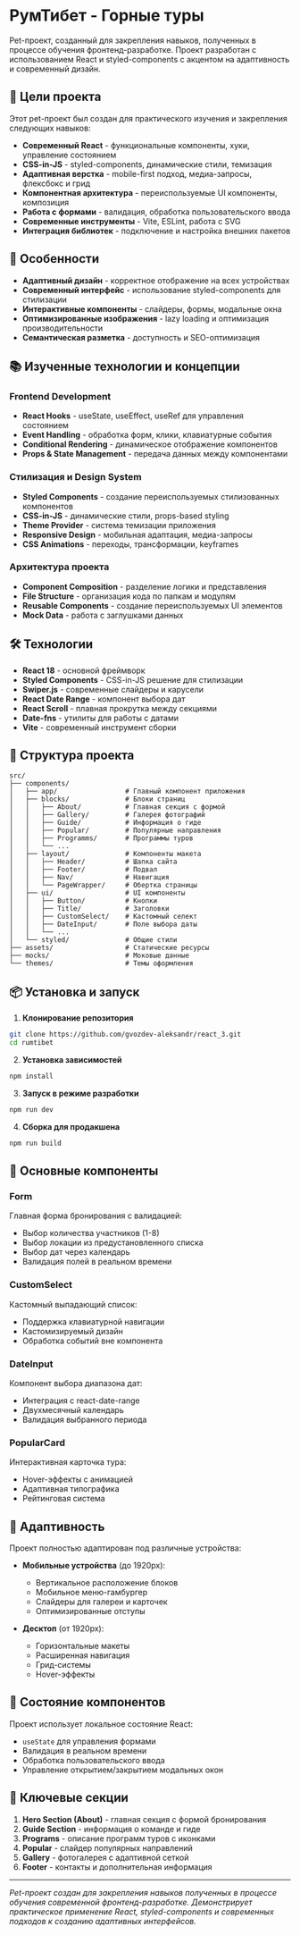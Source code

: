 # РумТибет - Горные туры

Pet-проект, созданный для закрепления навыков, полученных в процессе обучения фронтенд-разработке. Проект разработан с использованием React и styled-components с акцентом на адаптивность и современный дизайн.

## 🎯 Цели проекта

Этот pet-проект был создан для практического изучения и закрепления следующих навыков:

- **Современный React** - функциональные компоненты, хуки, управление состоянием
- **CSS-in-JS** - styled-components, динамические стили, темизация
- **Адаптивная верстка** - mobile-first подход, медиа-запросы, флексбокс и грид
- **Компонентная архитектура** - переиспользуемые UI компоненты, композиция
- **Работа с формами** - валидация, обработка пользовательского ввода
- **Современные инструменты** - Vite, ESLint, работа с SVG
- **Интеграция библиотек** - подключение и настройка внешних пакетов

## 🚀 Особенности

- **Адаптивный дизайн** - корректное отображение на всех устройствах
- **Современный интерфейс** - использование styled-components для стилизации
- **Интерактивные компоненты** - слайдеры, формы, модальные окна
- **Оптимизированные изображения** - lazy loading и оптимизация производительности
- **Семантическая разметка** - доступность и SEO-оптимизация

## 📚 Изученные технологии и концепции

### Frontend Development
- **React Hooks** - useState, useEffect, useRef для управления состоянием
- **Event Handling** - обработка форм, клики, клавиатурные события
- **Conditional Rendering** - динамическое отображение компонентов
- **Props & State Management** - передача данных между компонентами

### Стилизация и Design System
- **Styled Components** - создание переиспользуемых стилизованных компонентов
- **CSS-in-JS** - динамические стили, props-based styling
- **Theme Provider** - система темизации приложения
- **Responsive Design** - мобильная адаптация, медиа-запросы
- **CSS Animations** - переходы, трансформации, keyframes

### Архитектура проекта
- **Component Composition** - разделение логики и представления
- **File Structure** - организация кода по папкам и модулям
- **Reusable Components** - создание переиспользуемых UI элементов
- **Mock Data** - работа с заглушками данных

## 🛠 Технологии

- **React 18** - основной фреймворк
- **Styled Components** - CSS-in-JS решение для стилизации
- **Swiper.js** - современные слайдеры и карусели
- **React Date Range** - компонент выбора дат
- **React Scroll** - плавная прокрутка между секциями
- **Date-fns** - утилиты для работы с датами
- **Vite** - современный инструмент сборки

## 📁 Структура проекта

```
src/
├── components/
│   ├── app/                 # Главный компонент приложения
│   ├── blocks/              # Блоки страниц
│   │   ├── About/           # Главная секция с формой
│   │   ├── Gallery/         # Галерея фотографий
│   │   ├── Guide/           # Информация о гиде
│   │   ├── Popular/         # Популярные направления
│   │   ├── Programms/       # Программы туров
│   │   └── ...
│   ├── layout/              # Компоненты макета
│   │   ├── Header/          # Шапка сайта
│   │   ├── Footer/          # Подвал
│   │   ├── Nav/             # Навигация
│   │   └── PageWrapper/     # Обертка страницы
│   ├── ui/                  # UI компоненты
│   │   ├── Button/          # Кнопки
│   │   ├── Title/           # Заголовки
│   │   ├── CustomSelect/    # Кастомный селект
│   │   ├── DateInput/       # Поле выбора даты
│   │   └── ...
│   └── styled/              # Общие стили
├── assets/                  # Статические ресурсы
├── mocks/                   # Моковые данные
└── themes/                  # Темы оформления
```

## 📦 Установка и запуск

1. **Клонирование репозитория**
```bash
git clone https://github.com/gvozdev-aleksandr/react_3.git
cd rumtibet
```

2. **Установка зависимостей**
```bash
npm install
```

3. **Запуск в режиме разработки**
```bash
npm run dev
```

4. **Сборка для продакшена**
```bash
npm run build
```

## 🧩 Основные компоненты

### Form
Главная форма бронирования с валидацией:
- Выбор количества участников (1-8)
- Выбор локации из предустановленного списка
- Выбор дат через календарь
- Валидация полей в реальном времени

### CustomSelect
Кастомный выпадающий список:
- Поддержка клавиатурной навигации
- Кастомизируемый дизайн
- Обработка событий вне компонента

### DateInput
Компонент выбора диапазона дат:
- Интеграция с react-date-range
- Двухмесячный календарь
- Валидация выбранного периода

### PopularCard
Интерактивная карточка тура:
- Hover-эффекты с анимацией
- Адаптивная типографика
- Рейтинговая система

## 📱 Адаптивность

Проект полностью адаптирован под различные устройства:

- **Мобильные устройства** (до 1920px):
  - Вертикальное расположение блоков
  - Мобильное меню-гамбургер
  - Слайдеры для галереи и карточек
  - Оптимизированные отступы

- **Десктоп** (от 1920px):
  - Горизонтальные макеты
  - Расширенная навигация
  - Грид-системы
  - Hover-эффекты

## 🔄 Состояние компонентов

Проект использует локальное состояние React:
- `useState` для управления формами
- Валидация в реальном времени
- Обработка пользовательского ввода
- Управление открытием/закрытием модальных окон

## 🎯 Ключевые секции

1. **Hero Section (About)** - главная секция с формой бронирования
2. **Guide Section** - информация о команде и гиде
3. **Programs** - описание программ туров с иконками
4. **Popular** - слайдер популярных направлений
5. **Gallery** - фотогалерея с адаптивной сеткой
6. **Footer** - контакты и дополнительная информация


---

*Pet-проект создан для закрепления навыков полученных в процессе обучения современной фронтенд-разработке. Демонстрирует практическое применение React, styled-components и современных подходов к созданию адаптивных интерфейсов.*